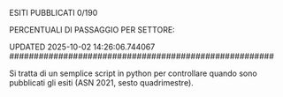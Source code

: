 ESITI PUBBLICATI 0/190 

PERCENTUALI DI PASSAGGIO PER SETTORE:

UPDATED 2025-10-02 14:26:06.744067
###################################################### 

Si tratta di un semplice script in python per controllare quando sono pubblicati gli esiti (ASN 2021, sesto quadrimestre).

